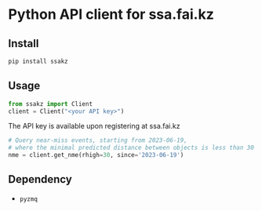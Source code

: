 # Python API client for ssa.fai.kz

## Install
```bash
pip install ssakz
```

## Usage
```python
from ssakz import Client
client = Client("<your API key>")
```
The API key is available upon registering at ssa.fai.kz

```python
# Query near-miss events, starting from 2023-06-19,
# where the minimal predicted distance between objects is less than 30 km
nme = client.get_nme(rhigh=30, since='2023-06-19')
```
## Dependency
- `pyzmq`
